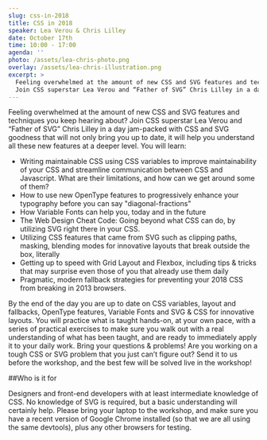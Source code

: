 ```yaml
---
slug: css-in-2018
title: CSS in 2018
speaker: Lea Verou & Chris Lilley
date: October 17th
time: 10:00 - 17:00
agenda: ''
photo: /assets/lea-chris-photo.png
overlay: /assets/lea-chris-illustration.png
excerpt: >
  Feeling overwhelmed at the amount of new CSS and SVG features and techniques you keep hearing about?
  Join CSS superstar Lea Verou and “Father of SVG” Chris Lilley in a day jam-packed with CSS and SVG goodness that will not only bring you up to date, it will help you understand all these new features at a deeper level.
---
```


Feeling overwhelmed at the amount of new CSS and SVG features and techniques you keep hearing about?
Join CSS superstar Lea Verou and “Father of SVG” Chris Lilley in a day jam-packed with CSS and SVG goodness that will not only bring you up to date, it will help you understand all these new features at a deeper level.
You will learn:

* Writing maintainable CSS using CSS variables to improve maintainability of your CSS and streamline communication between CSS and Javascript. What are their limitations, and how can we get around some of them?
* How to use new OpenType features to progressively enhance your typography before you can say "diagonal-fractions"
* How Variable Fonts can help you, today and in the future
* The Web Design Cheat Code: Going beyond what CSS can do, by utilizing SVG right there in your CSS.
* Utilizing CSS features that came from SVG such as clipping paths, masking, blending modes for innovative layouts that break outside the box, literally
* Getting up to speed with Grid Layout and Flexbox, including tips & tricks that may surprise even those of you that already use them daily
* Pragmatic, modern fallback strategies for preventing your 2018 CSS from breaking in 2013 browsers.

By the end of the day you are up to date on CSS variables, layout and fallbacks, OpenType features, Variable Fonts and SVG & CSS for innovative layouts.
You will practice what is taught hands-on, at your own pace, with a series of practical exercises to make sure you walk out with a real understanding of what has been taught, and are ready to immediately apply it to your daily work.
Bring your questions & problems! Are you working on a tough CSS or SVG problem that you just can’t figure out? Send it to us before the workshop, and the best few will be solved live in the workshop!

##Who is it for

Designers and front-end developers with at least intermediate knowledge of CSS. No knowledge of SVG is required, but a basic understanding will certainly help. Please bring your laptop to the workshop, and make sure you have a recent version of Google Chrome installed (so that we are all using the same devtools), plus any other browsers for testing.
